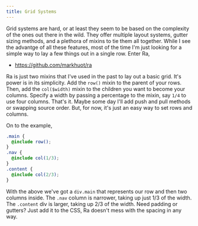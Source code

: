 ```yaml
---
title: Grid Systems
---
```


Grid systems are hard, or at least they seem to be based on the complexity of the ones out there in the wild. They offer multiple layout systems, gutter sizing methods, and a plethora of mixins to tie them all together. While I see the advantge of all these features, most of the time I'm just looking for a simple way to lay a few things out in a single row. Enter Ra,

* https://github.com/markhuot/ra

Ra is just two mixins that I've used in the past to lay out a basic grid. It's power is in its simplicity. Add the `row()` mixin to the parent of your rows. Then, add the `col($width)` mixin to the children you want to become your columns. Specify a width by passing a percentage to the mixin, say `1/4` to use four columns. That's it. Maybe some day I'll add push and pull methods or swapping source order. But, for now, it's just an easy way to set rows and columns.

On to the example,

```scss
.main {
  @include row();
}
.nav {
  @include col(1/3);
}
.content {
  @include col(2/3);
}
```

With the above we've got a `div.main` that represents our row and then two columns inside. The `.nav` column is narrower, taking up just 1/3 of the width. The `.content` div is larger, taking up 2/3 of the width. Need padding or gutters? Just add it to the CSS, Ra doesn't mess with the spacing in any way.
